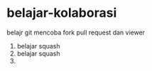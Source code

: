 # belajar-kolaborasi
belajr git
mencoba fork pull request dan viewer <br>
1. belajar squash
2. belajar squash<br>
3. <br>
